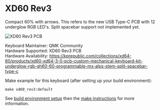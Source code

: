XD60 Rev3
==

Compact 60% with arrows. This refers to the new USB Type-C PCB with 12 underglow RGB LED's. Split spacebar support not implemented yet.

![XD60 Rev3 PCB](https://cdn.shopify.com/s/files/1/2711/4238/products/xd643.0_1024x1024.png?v=1536991223)

Keyboard Maintainer: QMK Community  
Hardware Supported: XD60 Rev3 PCB  
Hardware Availability: https://kprepublic.com/collections/xd64-60/products/xd60-xd64-3-0-pcb-custom-mechanical-keyboard-kit-underglow-rgb-gh60-60-programmable-mx-alps-stem-split-spacebar-type-c

Make example for this keyboard (after setting up your build environment):

    make xd60_rev3:default

See [build environment setup](https://docs.qmk.fm/build_environment_setup.html) then the [make instructions](https://docs.qmk.fm/make_instructions.html) for more information.
